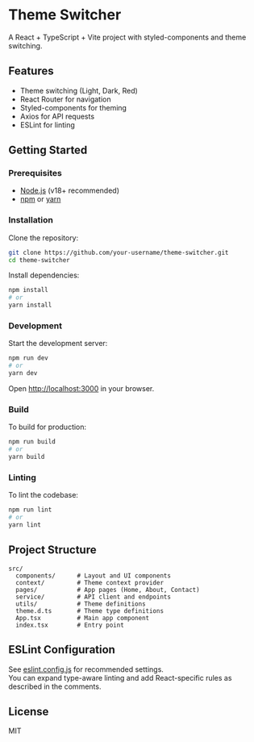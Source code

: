 # Theme Switcher

A React + TypeScript + Vite project with styled-components and theme switching.

## Features

- Theme switching (Light, Dark, Red)
- React Router for navigation
- Styled-components for theming
- Axios for API requests
- ESLint for linting

## Getting Started

### Prerequisites

- [Node.js](https://nodejs.org/) (v18+ recommended)
- [npm](https://www.npmjs.com/) or [yarn](https://yarnpkg.com/)

### Installation

Clone the repository:

```sh
git clone https://github.com/your-username/theme-switcher.git
cd theme-switcher
```

Install dependencies:

```sh
npm install
# or
yarn install
```

### Development

Start the development server:

```sh
npm run dev
# or
yarn dev
```

Open [http://localhost:3000](http://localhost:3000) in your browser.

### Build

To build for production:

```sh
npm run build
# or
yarn build
```

### Linting

To lint the codebase:

```sh
npm run lint
# or
yarn lint
```

## Project Structure

```
src/
  components/      # Layout and UI components
  context/         # Theme context provider
  pages/           # App pages (Home, About, Contact)
  service/         # API client and endpoints
  utils/           # Theme definitions
  theme.d.ts       # Theme type definitions
  App.tsx          # Main app component
  index.tsx        # Entry point
```

## ESLint Configuration

See [eslint.config.js](eslint.config.js) for recommended settings.  
You can expand type-aware linting and add React-specific rules as described in the comments.

## License

MIT

